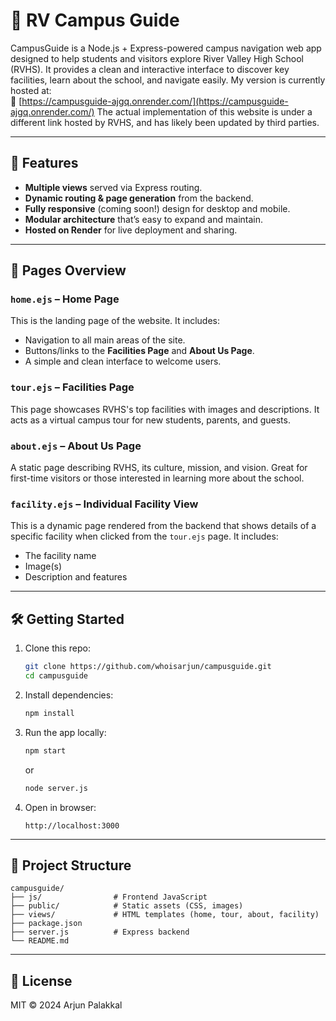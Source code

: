 # 🏫 RV Campus Guide

CampusGuide is a Node.js + Express-powered campus navigation web app designed to help students and visitors explore River Valley High School (RVHS). It provides a clean and interactive interface to discover key facilities, learn about the school, and navigate easily. My version is currently hosted at:  
🔗 [https://campusguide-ajgq.onrender.com/](https://campusguide-ajgq.onrender.com/)
The actual implementation of this website is under a different link hosted by RVHS, and has likely been updated by third parties.

---

## 🚀 Features

- **Multiple views** served via Express routing.
- **Dynamic routing & page generation** from the backend.
- **Fully responsive** (coming soon!) design for desktop and mobile.
- **Modular architecture** that’s easy to expand and maintain.
- **Hosted on Render** for live deployment and sharing.

---

## 📄 Pages Overview

### `home.ejs` – Home Page
This is the landing page of the website. It includes:
- Navigation to all main areas of the site.
- Buttons/links to the **Facilities Page** and **About Us Page**.
- A simple and clean interface to welcome users.

### `tour.ejs` – Facilities Page
This page showcases RVHS's top facilities with images and descriptions. It acts as a virtual campus tour for new students, parents, and guests.

### `about.ejs` – About Us Page
A static page describing RVHS, its culture, mission, and vision. Great for first-time visitors or those interested in learning more about the school.

### `facility.ejs` – Individual Facility View
This is a dynamic page rendered from the backend that shows details of a specific facility when clicked from the `tour.ejs` page. It includes:
- The facility name
- Image(s)
- Description and features

---

## 🛠️ Getting Started

1. Clone this repo:
   ```bash
   git clone https://github.com/whoisarjun/campusguide.git
   cd campusguide
   ```

2. Install dependencies:
   ```bash
   npm install
   ```

3. Run the app locally:
   ```bash
   npm start
   ```
   or
   ```bash
   node server.js
   ```

4. Open in browser:
   ```
   http://localhost:3000
   ```

---

## 📁 Project Structure

```
campusguide/
├── js/                # Frontend JavaScript
├── public/            # Static assets (CSS, images)
├── views/             # HTML templates (home, tour, about, facility)
├── package.json
├── server.js          # Express backend
└── README.md
```

---

## 📄 License

MIT © 2024 Arjun Palakkal
